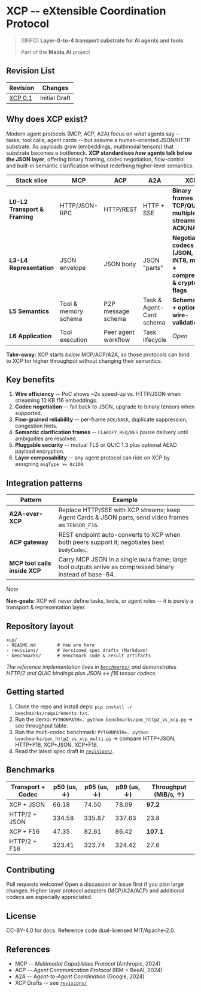 <!---
Copyright © 2025 Maida.AI contributors.
Licensed under CC-BY-4.0: https://creativecommons.org/licenses/by/4.0/
-->
# XCP -- eXtensible Coordination Protocol

> [!INFO]
> **Layer-0-to-4 transport substrate for AI agents and tools**
>
> Part of the **Maida.AI** project

## Revision List

| Revision | Changes |
| -------- | ------- |
| [XCP 0.1](revisions/xcp-v0.1.md) | Initial Draft |


## Why does XCP exist?

Modern agent protocols (MCP, ACP, A2A) focus on *what* agents say -- tasks, tool calls, agent cards -- but assume a human-oriented JSON/HTTP substrate.
As payloads grow (embeddings, multimodal tensors) that substrate becomes a bottleneck.
**XCP standardises *how* agents talk below the JSON layer**, offering binary framing, codec negotiation, flow-control and built-in semantic clarification without redefining higher-level semantics.

| Stack slice                   | MCP                  | ACP                 | A2A                      | **XCP**                                                                     |
| ----------------------------- | -------------------- | ------------------- | ------------------------ | --------------------------------------------------------------------------- |
| **L0-L2 Transport & Framing** | HTTP/JSON-RPC        | HTTP/REST           | HTTP + SSE               | **Binary frames over TCP/QUIC; multiplexed streams; ACK/NACK**              |
| **L3-L4 Representation**      | JSON envelope        | JSON body           | JSON "parts"             | **Negotiable codecs (JSON, f16, INT8, mixed) + compression & crypto flags** |
| **L5 Semantics**              | Tool & memory schema | P2P message schema  | Task & Agent-Card schema | **Schema IDs + optional wire-validation**                                   |
| **L6 Application**            | Tool execution       | Peer agent workflow | Task lifecycle           | *Open*                                                                      |

**Take-away:** XCP starts *below* MCP/ACP/A2A, so those protocols can bind to XCP for higher throughput without changing their semantics.

## Key benefits

1. **Wire efficiency** -- PoC shows \~2x speed-up vs. HTTP/JSON when streaming 10 KB f16 embeddings.
2. **Codec negotiation** -- fall back to JSON, upgrade to binary tensors when supported.
3. **Fine-grained reliability** -- per-frame `ACK/NACK`, duplicate suppression, congestion hints.
4. **Semantic clarification frames** -- `CLARIFY_REQ/RES` pause delivery until ambiguities are resolved.
5. **Pluggable security** -- mutual TLS or QUIC 1.3 plus optional AEAD payload encryption.
6. **Layer composability** -- any agent protocol can ride on XCP by assigning `msgType >= 0x100`.


## Integration patterns

| Pattern                       | Example                                                                                                     |
| ----------------------------- | ----------------------------------------------------------------------------------------------------------- |
| **A2A-over-XCP**              | Replace HTTP/SSE with XCP streams; keep Agent Cards & JSON parts, send video frames as `TENSOR_F16`.        |
| **ACP gateway**               | REST endpoint auto-converts to XCP when both peers support it; negotiates best `bodyCodec`.                 |
| **MCP tool calls inside XCP** | Carry MCP JSON in a single `DATA` frame; large tool outputs arrive as compressed binary instead of base-64. |

> [!NOTE]
> **Non-goals:** XCP will never define tasks, tools, or agent roles -- it is purely a transport & representation layer.


## Repository layout

```
xcp/
- README.md        # You are here
- revisions/       # Versioned spec drafts (Markdown)
- benchmarks/      # Benchmark code & result artifacts
```

*The reference implementation lives in [`benchmarks/`](benchmarks/) and demonstrates HTTP/2 and QUIC bindings plus JSON <-> f16 tensor codecs.*


## Getting started

1. Clone the repo and install deps: `pip install -r benchmarks/requirements.txt`.
2. Run the demo: `PYTHONPATH=. python benchmarks/poc_http2_vs_xcp.py` -> see throughput table.
3. Run the multi-codec benchmark: `PYTHONPATH=. python benchmarks/poc_http2_vs_xcp_multi.py` -> compare HTTP+JSON, HTTP+F16, XCP+JSON, XCP+F16.
4. Read the latest spec draft in [`revisions/`](revisions/).


## Benchmarks


|Transport + Codec | p50 (us, ↓) | p95 (us, ↓) | p99 (us, ↓) | Throughput (MiB/s, ↑) |
|------------------|------------ |-------------|-------------| ----------------------|
|XCP + JSON        | 66.18       | 74.50       | 78.09       | **97.2**              |
|HTTP/2 + JSON     | 334.58      | 335.87      | 337.63      | 23.8                  |
|XCP + F16         | 47.35       | 82.61       | 86.42       | **107.1**             |
|HTTP/2 + F16      | 323.41      | 323.74      | 324.42      | 27.6                  |



## Contributing

Pull requests welcome!  Open a discussion or issue first if you plan large changes.
Higher-layer protocol adapters (MCP/A2A/ACP) and additional codecs are especially appreciated.


## License

CC-BY-4.0 for docs.  Reference code dual-licensed MIT/Apache-2.0.


## References

* MCP -- *Multimodal Capabilities Protocol* (Anthropic, 2024)
* ACP -- *Agent Communication Protocol* (IBM + BeeAI, 2024)
* A2A -- *Agent-to-Agent Coordination* (Google, 2024)
* XCP Drafts -- see [`revisions/`](revisions/)
